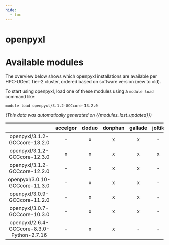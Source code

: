 ```yaml
---
hide:
  - toc
---
```


openpyxl
========

# Available modules


The overview below shows which openpyxl installations are available per HPC-UGent Tier-2 cluster, ordered based on software version (new to old).

To start using openpyxl, load one of these modules using a `module load` command like:

```shell
module load openpyxl/3.1.2-GCCcore-13.2.0
```

*(This data was automatically generated on {{modules_last_updated}})*  

| |accelgor|doduo|donphan|gallade|joltik|shinx|skitty|
| :---: | :---: | :---: | :---: | :---: | :---: | :---: | :---: |
|openpyxl/3.1.2-GCCcore-13.2.0|-|x|x|x|-|-|x|
|openpyxl/3.1.2-GCCcore-12.3.0|x|x|x|x|x|x|x|
|openpyxl/3.1.2-GCCcore-12.2.0|-|x|x|x|-|-|-|
|openpyxl/3.0.10-GCCcore-11.3.0|-|x|x|x|-|-|-|
|openpyxl/3.0.9-GCCcore-11.2.0|-|x|x|x|-|-|-|
|openpyxl/3.0.7-GCCcore-10.3.0|-|x|x|x|-|-|-|
|openpyxl/2.6.4-GCCcore-8.3.0-Python-2.7.16|-|x|x|-|-|-|-|
